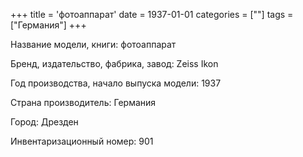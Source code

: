 +++
title = 'фотоаппарат'
date = 1937-01-01
categories = [""]
tags = ["Германия"]
+++

Название модели, книги: фотоаппарат

Бренд, издательство, фабрика, завод: Zeiss Ikon

Год производства, начало выпуска модели: 1937

Страна производитель: Германия

Город: Дрезден

Инвентаризационный номер: 901

